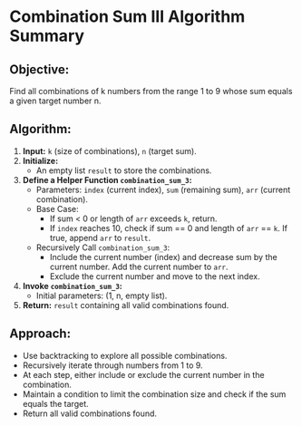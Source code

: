 # Combination Sum III Algorithm Summary

## Objective:
Find all combinations of k numbers from the range 1 to 9 whose sum equals a given target number n.

## Algorithm:
1. **Input:** `k` (size of combinations), `n` (target sum).
2. **Initialize:** 
    - An empty list `result` to store the combinations.
3. **Define a Helper Function `combination_sum_3`:**
    - Parameters: `index` (current index), `sum` (remaining sum), `arr` (current combination).
    - Base Case:
        - If sum < 0 or length of `arr` exceeds `k`, return.
        - If `index` reaches 10, check if sum == 0 and length of `arr` == `k`. If true, append `arr` to `result`.
    - Recursively Call `combination_sum_3`:
        - Include the current number (index) and decrease sum by the current number. Add the current number to `arr`.
        - Exclude the current number and move to the next index.
4. **Invoke `combination_sum_3`:** 
    - Initial parameters: (1, n, empty list).
5. **Return:** `result` containing all valid combinations found.

## Approach:
- Use backtracking to explore all possible combinations.
- Recursively iterate through numbers from 1 to 9.
- At each step, either include or exclude the current number in the combination.
- Maintain a condition to limit the combination size and check if the sum equals the target.
- Return all valid combinations found.
